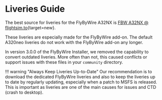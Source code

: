 # Liveries Guide

The best source for liveries for the FlyByWire A32NX is [FBW A32NX @ flightsim.to](https://flightsim.to/liveries/flybywire-a32nx/most-downloads/){target=new}.

These liveries are especially made for the FlyByWire add-on. The default A320neo liveries do not work with the FlyByWire add-on any longer.

In version 3.0.0 of the FlyByWire Installer, we removed the capability to convert outdated liveries. More often than not, this caused conflicts or support issues with these files in your `community` directory.

!!! warning "Always Keep Liveries Up-to-Date"
    Our recommendation is to download the dedicated FlyByWire liveries and also to keep the liveries up to date by regularly updating, especially when a patch to MSFS is released. This is important as liveries are one of the main causes for issues and CTD (crash to desktop).
